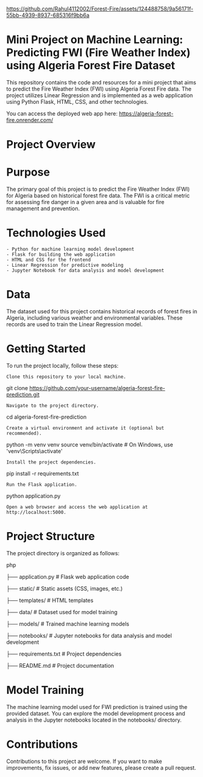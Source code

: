 

https://github.com/Rahul4112002/Forest-Fire/assets/124488758/9a56171f-55bb-4939-8937-685316f9bb6a

# Mini Project on Machine Learning: Predicting FWI (Fire Weather Index) using Algeria Forest Fire Dataset
This repository contains the code and resources for a mini project that aims to predict the Fire Weather Index (FWI) using Algeria Forest Fire data. The project utilizes Linear Regression and is implemented as a web application using Python Flask, HTML, CSS, and other technologies.

You can access the deployed web app here: https://algeria-forest-fire.onrender.com/

# Project Overview

# Purpose
The primary goal of this project is to predict the Fire Weather Index (FWI) for Algeria based on historical forest fire data. The FWI is a critical metric for assessing fire danger in a given area and is valuable for fire management and prevention.

# Technologies Used
    - Python for machine learning model development
    - Flask for building the web application
    - HTML and CSS for the frontend
    - Linear Regression for predictive modeling
    - Jupyter Notebook for data analysis and model development

# Data
The dataset used for this project contains historical records of forest fires in Algeria, including various weather and environmental variables. These records are used to train the Linear Regression model.

# Getting Started
 To run the project locally, follow these steps:
 
    Clone this repository to your local machine.

git clone https://github.com/your-username/algeria-forest-fire-prediction.git

    Navigate to the project directory.

cd algeria-forest-fire-prediction

    Create a virtual environment and activate it (optional but recommended).

python -m venv venv
source venv/bin/activate  # On Windows, use 'venv\Scripts\activate'

    Install the project dependencies.

pip install -r requirements.txt

    Run the Flask application.


python application.py

    Open a web browser and access the web application at http://localhost:5000.

# Project Structure

The project directory is organized as follows:

php

├── application.py               # Flask web application code

├── static/              # Static assets (CSS, images, etc.)

├── templates/           # HTML templates

├── data/                # Dataset used for model training

├── models/              # Trained machine learning models

├── notebooks/           # Jupyter notebooks for data analysis and model development

├── requirements.txt     # Project dependencies

├── README.md            # Project documentation

# Model Training

The machine learning model used for FWI prediction is trained using the provided dataset. You can explore the model development process and analysis in the Jupyter notebooks located in the notebooks/ directory.

# Contributions
Contributions to this project are welcome. If you want to make improvements, fix issues, or add new features, please create a pull request.
